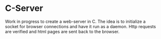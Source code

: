 # C-Server
Work in progress to create a web-server in C. The idea is to initialize a socket for browser connections
and have it run as a daemon. Http requests are verified and html pages are sent back to the browser.
